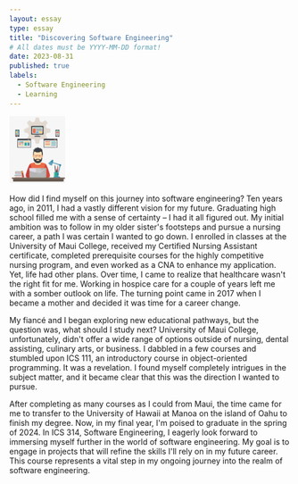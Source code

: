 ```yaml
---
layout: essay
type: essay
title: "Discovering Software Engineering"
# All dates must be YYYY-MM-DD format!
date: 2023-08-31
published: true
labels:
  - Software Engineering
  - Learning
---
```


<img width="100px" class="rounded float-start pe-4" src="../img/softwareEngineeringClipArt.png">

How did I find myself on this journey into software engineering? Ten years ago, in 2011, I had a vastly different vision for my future. Graduating high school filled me with a sense of certainty – I had it all figured out. My initial ambition was to follow in my older sister's footsteps and pursue a nursing career, a path I was certain I wanted to go down. I enrolled in classes at the University of Maui College, received my Certified Nursing Assistant certificate, completed prerequisite courses for the highly competitive nursing program, and even worked as a CNA to enhance my application. Yet, life had other plans. Over time, I came to realize that healthcare wasn't the right fit for me. Working in hospice care for a couple of years left me with a somber outlook on life. The turning point came in 2017 when I became a mother and decided it was time for a career change.

My fiancé and I began exploring new educational pathways, but the question was, what should I study next? University of Maui College, unfortunately, didn't offer a wide range of options outside of nursing, dental assisting, culinary arts, or business. I dabbled in a few courses and stumbled upon ICS 111, an introductory course in object-oriented programming. It was a revelation. I found myself completely intrigues in the subject matter, and it became clear that this was the direction I wanted to pursue. 

After completing as many courses as I could from Maui, the time came for me to transfer to the University of Hawaii at Manoa on the island of Oahu to finish my degree. Now, in my final year, I'm poised to graduate in the spring of 2024. In ICS 314, Software Engineering, I eagerly look forward to immersing myself further in the world of software engineering. My goal is to engage in projects that will refine the skills I'll rely on in my future career. This course represents a vital step in my ongoing journey into the realm of software engineering.
